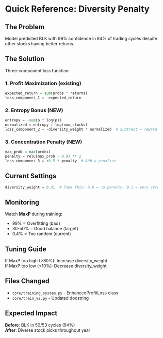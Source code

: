 # Quick Reference: Diversity Penalty

## The Problem
Model predicted BLK with 99% confidence in 94% of trading cycles despite other stocks having better returns.

## The Solution
Three-component loss function:

### 1. Profit Maximization (existing)
```python
expected_return = sum(probs * returns)
loss_component_1 = -expected_return
```

### 2. Entropy Bonus (NEW)
```python
entropy = -sum(p * log(p))
normalized = entropy / log(num_stocks)
loss_component_2 = -diversity_weight * normalized  # Subtract = reward
```

### 3. Concentration Penalty (NEW)
```python
max_prob = max(probs)
penalty = relu(max_prob - 0.9) ** 2
loss_component_3 = +0.5 * penalty  # Add = penalize
```

## Current Settings
```python
diversity_weight = 0.01  # Tune this: 0.0 = no penalty, 0.1 = very strong
```

## Monitoring
Watch **MaxP** during training:
- 99% = Overfitting (bad)
- 30-50% = Good balance (target)
- 0.4% = Too random (current)

## Tuning Guide
If MaxP too high (>80%): Increase diversity_weight  
If MaxP too low (<10%): Decrease diversity_weight

## Files Changed
- `core/training_system.py` - EnhancedProfitLoss class
- `core/train_v2.py` - Updated docstring

## Expected Impact
**Before**: BLK in 50/53 cycles (94%)  
**After**: Diverse stock picks throughout year
